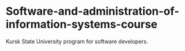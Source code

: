 # Software-and-administration-of-information-systems-course
Kursk State University program for software developers. 
